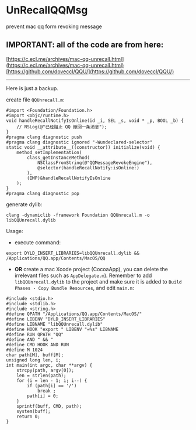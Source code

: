 # UnRecallQQMsg
prevent mac qq form revoking message

## **IMPORTANT**: all of the code are from here:  
[https://c.ecl.me/archives/mac-qq-unrecall.html](https://c.ecl.me/archives/mac-qq-unrecall.html)  
[https://github.com/doveccl/QQU/](https://github.com/doveccl/QQU/)

---

Here is just a backup.  

create file `QQUnrecall.m`:  

```
#import <Foundation/Foundation.h>
#import <objc/runtime.h>
void handleRecallNotifyIsOnline(id _i, SEL _s, void * _p, BOOL _b) {
    // NSLog(@"已经阻止 QQ 撤回一条消息");
}
#pragma clang diagnostic push
#pragma clang diagnostic ignored "-Wundeclared-selector"
static void __attribute__((constructor)) initialize(void) {
    method_setImplementation(
        class_getInstanceMethod(
            NSClassFromString(@"QQMessageRevokeEngine"),
            @selector(handleRecallNotify:isOnline:)
        ),
        (IMP)&handleRecallNotifyIsOnline
    );
}
#pragma clang diagnostic pop
```

generate dylib:  


```
clang -dynamiclib -framework Foundation QQUnrecall.m -o libQQUnrecall.dylib
```

Usage:  

* execute command:  

```
export DYLD_INSERT_LIBRARIES=libQQUnrecall.dylib && /Applications/QQ.app/Contents/MacOS/QQ
```

* **OR** create a mac Xcode project (CocoaApp), you can delete the irrelevant files such as `AppDelegate.m`). Remember to add `libQQUnrecall.dylib` to the project and make sure it is added to `Build Phases - Copy Bundle Resources`, and edit `main.m`:   


```
#include <stdio.h>
#include <stdlib.h>
#include <string.h>
#define QPATH "/Applications/QQ.app/Contents/MacOS/"
#define LIBENV "DYLD_INSERT_LIBRARIES"
#define LIBNAME "libQQUnrecall.dylib"
#define HOOK "export " LIBENV "=%s" LIBNAME
#define RUN QPATH "QQ"
#define AND " && "
#define CMD HOOK AND RUN
#define M 1024
char path[M], buff[M];
unsigned long len, i;
int main(int argc, char **argv) {
    strcpy(path, argv[0]);
    len = strlen(path);
    for (i = len - 1; i; i--) {
        if (path[i] == '/')
            break ;
        path[i] = 0;
    }
    sprintf(buff, CMD, path);
    system(buff);
    return 0;
}
```
